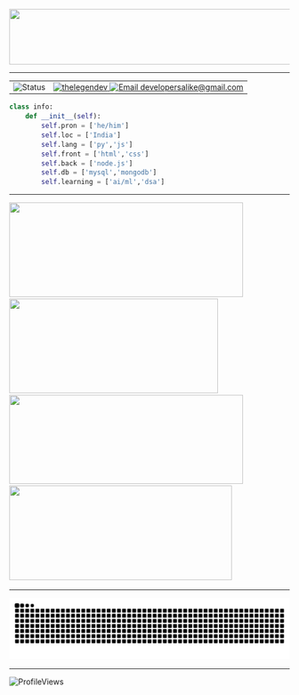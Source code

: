 <!-- Banner -->
<img align="center"
    src="https://readme-typing-svg.demolab.com/?font=Source+Code+Pro&weight=450&size=23&duration=2500&pause=1000&color=FF3C25&center=true&vCenter=true&width=450&lines=Developer+of+Nub+Bot+on+Discord;Open+Source+Enthusiast;3%2B+years+of+Coding+Experience"
    width="1000" height="100" />
    
<hr>

<!-- Status and Socials -->
<table>
  <tr>
    <td>
      <img src="https://api.statusbadges.me/badge/status/211888560662511617?simple=true&style=for-the-badge" alt="Status" />
    </td>
    <td align="right">
      <a href="https://discord.com/users/816250247616659489" target="_blank" rel="noopener noreferrer">
        <img src="https://raw.githubusercontent.com/maurodesouza/profile-readme-generator/master/src/assets/icons/social/discord/default.svg" width="52" height="40" alt="thelegendev" />
      </a>
      <a href="mailto:developersalike@gmail.com" target="_blank" rel="noopener noreferrer">
        <img src="https://raw.githubusercontent.com/maurodesouza/profile-readme-generator/master/src/assets/icons/social/gmail/default.svg" width="52" height="40" alt="Email developersalike@gmail.com" />
      </a>
    </td>
  </tr>
</table>

<!-- Info -->
```py
class info:
    def __init__(self):
        self.pron = ['he/him']
        self.loc = ['India']
        self.lang = ['py','js']
        self.front = ['html','css']
        self.back = ['node.js']
        self.db = ['mysql','mongodb']
        self.learning = ['ai/ml','dsa']
```

<hr>

<!-- Stats -->
<div>
      <img width="420px" height="170px" src="https://github-readme-stats.vercel.app/api?username=thelegendev&show_icons=true&theme=react&hide_border=true" />
      <img width="375px" height="170px" src="https://github-readme-stats.vercel.app/api/top-langs/?username=thelegendev&title_color=61dafb&text_color=ffffff&icon_color=61dafb&bg_color=20232a&langs_count=8&layout=compact&hide_border=true&size_weight=0.5&count_weight=0.5" />
    <img width="420px" height="160px" src="https://github-readme-streak-stats.herokuapp.com/?user=thelegendev&theme=react&hide_border=true" />
    <img width="400px" height="170px" src="https://github-readme-activity-graph.vercel.app/graph?username=thelegendev&theme=react&hide_border=true" >
</div>

<hr>

<!-- Snake Animation -->

![Snake animation](https://raw.githubusercontent.com/thelegendev/thelegendev/output/github-contribution-grid-snake-dark.svg)

<hr>

<!-- Profile Views -->
<div align="left"> 
    <img
        src="https://komarev.com/ghpvc/?username=thelegendev&label=Profile%20views&color=0e75b6&style=flat"
        alt="ProfileViews" /> 
</div>
